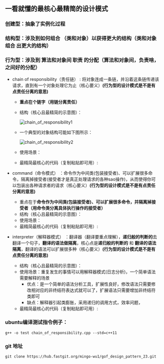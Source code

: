 ## 一看就懂的最核心最精简的设计模式

### 创建型：抽象了实例化过程

### 结构型：涉及到如何组合 （类和对象）以获得更大的结构（类和对象 组合 出更大的结构）

### 行为型：涉及到 算法和对象间 职责 的分配（算法和对象间，负责啥，之间好的分配）

- chain of responsibility（责任链） : 将对象连成一条链，并沿着这条链传递该请求，直到有一个对象处理它为止（核心要义）**(行为型的设计模式是不是有点责任分离的意思)**

  - **重点在个链字（用链分离责任）**
  - 结构（核心且最精简的示意图）：

    ![chain_of_responsibility1](/home/victor/workspace/73_design_pattern/gof_design_pattern_23/images/chain_of_responsibility1.png)
  - 一个典型的对象结构可能如下图所示：

    ![chain_of_responsibility2](/home/victor/workspace/73_design_pattern/gof_design_pattern_23/images/chain_of_responsibility2.png)
  - 使用场景：
  - 最精简最核心的代码（复制粘贴即可用）:
- command（命令模式） ：命令作为中间类(包装接受者)、可以扩展很多命令，隔离掉接受者(接受者才是真正处理请求的各种sao操作)，从而使得你可以包装出各种请求者的请求（核心要义）**(行为型的设计模式是不是有点责任分离的意思)**

  - 重点在于**命令作为中间类(包装接受者)、可以扩展很多命令，并隔离掉接受者（用命令类分离具体执行操作的接受者）**
  - 结构（核心且最精简的示意图）：
  - 使用场景：
  - 最精简最核心的代码（复制粘贴即可用）:
- interpreter（解释器模式） ：翻译器（翻译要重点理解），**递归般的判断的**去翻译一个句子，**翻译的语法做隔离**，核心点是**递归般的判断的** 和 **翻译的语法隔离**，翻译的语法可以扩展很多种（核心要义）**(行为型的设计模式是不是有点责任分离的意思)**

  - 结构（核心且最精简的示意图）：
  - 使用场景：重复发生的事情可以用解释器模式(日志分析)，一个简单语法需要解释的场景
    - 优点：是一个简单的语法分析工具，扩展性良好，修改语法只需要修改相对应的非终结符表达式就可以了，扩展语法只需要增加非终结符类即可
    - 缺点：解释器引起类膨胀，采用递归的调用方式，效率问题，
  - 最精简最核心的代码（复制粘贴即可用）:

### ubuntu编译测试指令例子：

```
g++ -o test chain_of_responsibility.cpp --std=c++11
```

### git 地址

```
git clone https://hub.fastgit.org/mingo-wu1/gof_design_pattern_23.git
```
